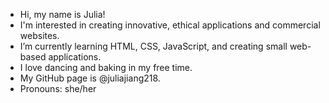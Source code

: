 - Hi, my name is Julia!
- I'm interested in creating innovative, ethical applications and commercial websites.
- I’m currently learning HTML, CSS, JavaScript, and creating small web-based applications.
- I love dancing and baking in my free time.
- My GitHub page is @juliajiang218.
- Pronouns: she/her


